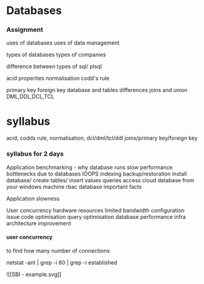 # Databases
### Assignment
uses of databases
uses of data management 

types of databases
types of companies

difference between  types of sql/ plsql


acid properties
normalisation
codd's rule

primary key
foreign key
database and tables differences
joins and union
DML,DDL,DCL,TCL

# syllabus
acid, codds rule, normalisation, dcl/dml/tcl/ddl 
joins/primary key/foreign key



### syllabus for 2 days
Application benchmarking - why database runs slow
performance bottlenecks due to databases
IOOPS
indexing
backup/restoration
install database/ create tables/ insert values
queries
access cloud database from your windows machine
rbac database
important facts



Application slowness

User concurrency
hardware resources
limited bandwidth
configuration issue
code optimisation
query optimisation
database performance
infra architecture improvement

#### user concurrency

to find how many number of connections 

netstat -ant | grep -i 80 | grep -i established 



![[SBI - example.svg]]
